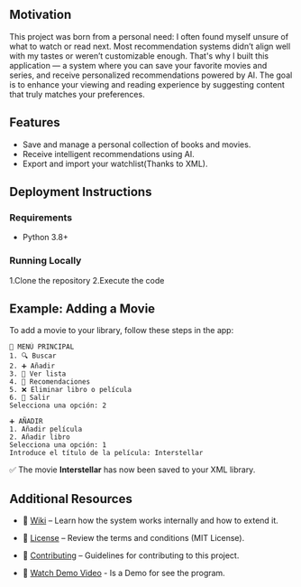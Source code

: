 ## Motivation

This project was born from a personal need: I often found myself unsure of what to watch or read next. Most recommendation systems didn’t align well with my tastes or weren’t customizable enough. 
That's why I built this application — a system where you can save your favorite movies and series, and receive personalized recommendations powered by AI. 
The goal is to enhance your viewing and reading experience by suggesting content that truly matches your preferences.

## Features

- Save and manage a personal collection of books and movies.
- Receive intelligent recommendations using AI.
- Export and import your watchlist(Thanks to XML).

## Deployment Instructions

### Requirements

- Python 3.8+

### Running Locally

1.Clone the repository
2.Execute the code

## Example: Adding a Movie

To add a movie to your library, follow these steps in the app:

```
📌 MENÚ PRINCIPAL
1. 🔍 Buscar
2. ➕ Añadir
3. 📜 Ver lista
4. 🌟 Recomendaciones
5. ❌ Eliminar libro o película
6. 🚪 Salir
Selecciona una opción: 2

➕ AÑADIR
1. Añadir película
2. Añadir libro
Selecciona una opción: 1
Introduce el título de la película: Interstellar
```

✅ The movie **Interstellar** has now been saved to your XML library.

## Additional Resources

- 📘 [Wiki](Wiki.md) – Learn how the system works internally and how to extend it.
  
- 📄 [License](License.md) – Review the terms and conditions (MIT License).

- 🤝 [Contributing](Contributing.md) – Guidelines for contributing to this project.

- 🎥 [Watch Demo Video](DEMO.mkv) - Is a Demo for see the program.
  
